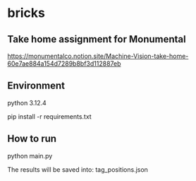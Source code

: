 # bricks

## Take home assignment for Monumental

https://monumentalco.notion.site/Machine-Vision-take-home-60e7ae884a154d7289b8bf3d112887eb

## Environment

python 3.12.4

pip install -r requirements.txt

## How to run

python main.py

The results will be saved into: tag_positions.json

